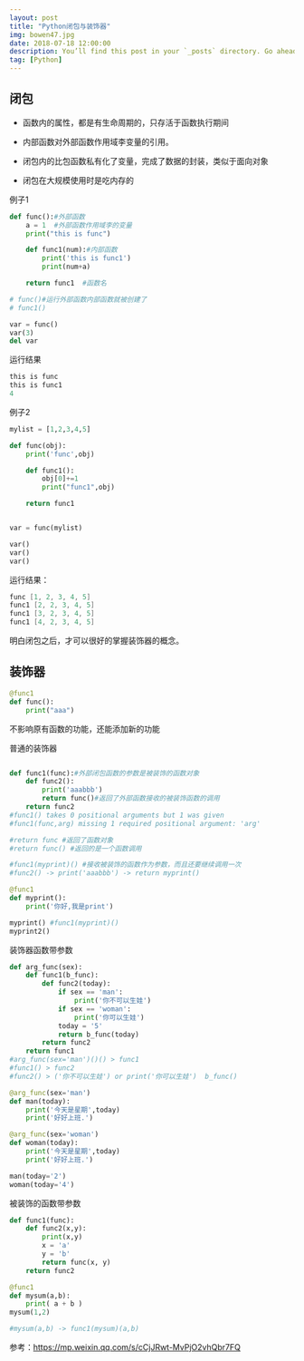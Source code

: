 ```yaml
---
layout: post
title: "Python闭包与装饰器"
img: bowen47.jpg
date: 2018-07-18 12:00:00 
description: You’ll find this post in your `_posts` directory. Go ahead and edit it and re-build the site to see your changes. # Add post description (optional)
tag: [Python]
---
```


## 闭包

+ 函数内的属性，都是有生命周期的，只存活于函数执行期间

+ 内部函数对外部函数作用域李变量的引用。

+ 闭包内的比包函数私有化了变量，完成了数据的封装，类似于面向对象

+ 闭包在大规模使用时是吃内存的

例子1

```python
def func():#外部函数
	a = 1  #外部函数作用域李的变量
	print("this is func")

	def func1(num):#内部函数
		print('this is func1')
		print(num+a)

	return func1  #函数名

# func()#运行外部函数内部函数就被创建了
# func1()

var = func()
var(3)
del var
```

运行结果

```powershell
this is func
this is func1
4
```

例子2

```python
mylist = [1,2,3,4,5]

def func(obj):
	print('func',obj)

	def func1():
		obj[0]+=1
		print("func1",obj)

	return func1


var = func(mylist)

var()
var()
var()
```
运行结果：

```powershell
func [1, 2, 3, 4, 5]
func1 [2, 2, 3, 4, 5]
func1 [3, 2, 3, 4, 5]
func1 [4, 2, 3, 4, 5]
```
明白闭包之后，才可以很好的掌握装饰器的概念。


## 装饰器

```python
@func1
def func():
	print("aaa")
```

不影响原有函数的功能，还能添加新的功能

普通的装饰器

```python

def func1(func):#外部闭包函数的参数是被装饰的函数对象
	def func2():
		print('aaabbb')
		return func()#返回了外部函数接收的被装饰函数的调用
	return func2
#func1() takes 0 positional arguments but 1 was given
#func1(func,arg) missing 1 required positional argument: 'arg'

#return func #返回了函数对象
#return func() #返回的是一个函数调用

#func1(myprint)() #接收被装饰的函数作为参数，而且还要继续调用一次
#func2() -> print('aaabbb') -> return myprint()

@func1
def myprint():
	print('你好,我是print')

myprint() #func1(myprint)()
myprint2()
```	

装饰器函数带参数

```python
def arg_func(sex):
	def func1(b_func):
		def func2(today):
			if sex == 'man':
				print('你不可以生娃')
			if sex == 'woman':
				print('你可以生娃')
			today = '5'
			return b_func(today)
		return func2
	return func1
#arg_func(sex='man')()() > func1
#func1() > func2
#func2() > ('你不可以生娃') or print('你可以生娃')  b_func()

@arg_func(sex='man')
def man(today):
	print('今天是星期',today)
	print('好好上班.')

@arg_func(sex='woman')
def woman(today):
	print('今天是星期',today)
	print('好好上班.')

man(today='2')
woman(today='4')
```

被装饰的函数带参数

```python
def func1(func):
	def func2(x,y):
		print(x,y)
		x = 'a'
		y = 'b'
		return func(x, y)
	return func2

@func1
def mysum(a,b):
	print( a + b )
mysum(1,2)

#mysum(a,b) -> func1(mysum)(a,b)
```

参考：<https://mp.weixin.qq.com/s/cCjJRwt-MvPjO2vhQbr7FQ>
